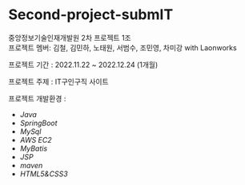 # Second-project-submIT
중앙정보기술인재개발원 2차 프로젝트 1조  
프로젝트 멤버: 김철, 김민하, 노태원, 서범수, 조민영, 차미강 with Laonworks

프로젝트 기간 : 2022.11.22 ~ 2022.12.24 (1개월)

프로젝트 주제 : IT구인구직 사이트

프로젝트 개발환경 :
- *Java*
- *SpringBoot*
- *MySql*
- *AWS EC2*
- *MyBatis*
- *JSP*
- *maven*
- *HTML5&CSS3*
